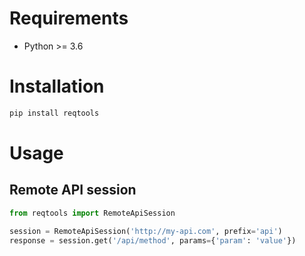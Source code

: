 Requirements
============

* Python >= 3.6

Installation
============

```bash
pip install reqtools
```

Usage
=====

Remote API session
------------------

```python
from reqtools import RemoteApiSession

session = RemoteApiSession('http://my-api.com', prefix='api')
response = session.get('/api/method', params={'param': 'value'})
```
